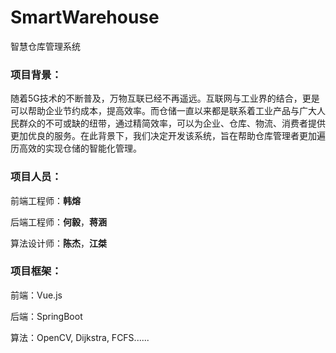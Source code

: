 # SmartWarehouse
智慧仓库管理系统

### 项目背景：

随着5G技术的不断普及，万物互联已经不再遥远。互联网与工业界的结合，更是可以帮助企业节约成本，提高效率。而仓储一直以来都是联系着工业产品与广大人民群众的不可或缺的纽带，通过精简效率，可以为企业、仓库、物流、消费者提供更加优良的服务。在此背景下，我们决定开发该系统，旨在帮助仓库管理者更加遍历高效的实现仓储的智能化管理。



### 项目人员：

前端工程师：**韩熔** 

后端工程师：**何毅**，**蒋涵**

算法设计师：**陈杰**，**江桀**



### 项目框架：

前端：Vue.js

后端：SpringBoot

算法：OpenCV, Dijkstra, FCFS......



